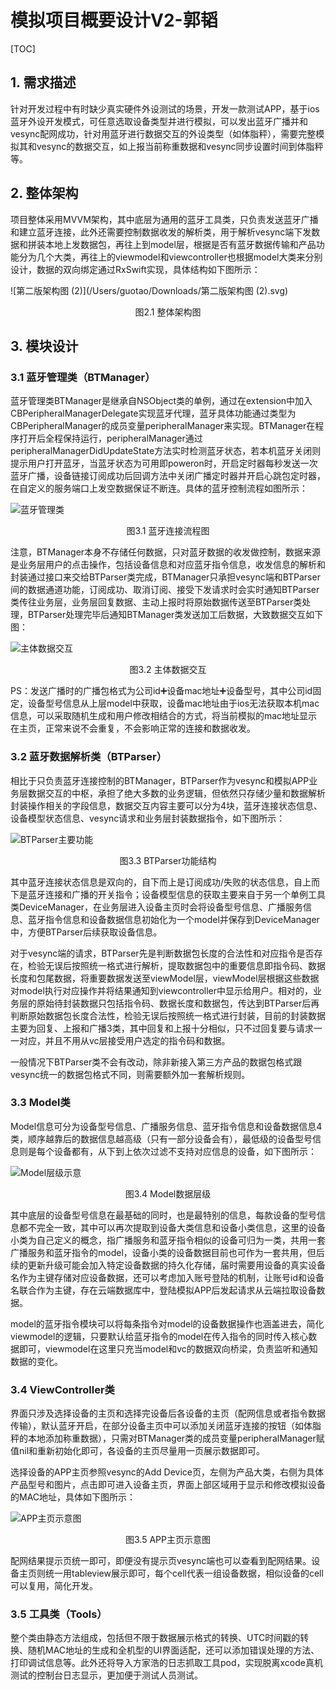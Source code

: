 # 模拟项目概要设计V2-郭韬



[TOC]



## 1. 需求描述

针对开发过程中有时缺少真实硬件外设测试的场景，开发一款测试APP，基于ios蓝牙外设开发模式，可任意选取设备类型并进行模拟，可以发出蓝牙广播并和vesync配网成功，针对用蓝牙进行数据交互的外设类型（如体脂秤），需要完整模拟其和vesync的数据交互，如上报当前称重数据和vesync同步设置时间到体脂秤等。



## 2. 整体架构

项目整体采用MVVM架构，其中底层为通用的蓝牙工具类，只负责发送蓝牙广播和建立蓝牙连接，此外还需要控制数据收发的解析类，用于解析vesync端下发数据和拼装本地上发数据包，再往上到model层，根据是否有蓝牙数据传输和产品功能分为几个大类，再往上的viewmodel和viewcontroller也根据model大类来分别设计，数据的双向绑定通过RxSwift实现，具体结构如下图所示：

![第二版架构图 (2)](/Users/guotao/Downloads/第二版架构图 (2).svg)

<center>图2.1 整体架构图</center>



## 3. 模块设计

### 3.1 蓝牙管理类（BTManager）

蓝牙管理类BTManager是继承自NSObject类的单例，通过在extension中加入CBPeripheralManagerDelegate实现蓝牙代理，蓝牙具体功能通过类型为CBPeripheralManager的成员变量peripheralManager来实现。BTManager在程序打开后全程保持运行，peripheralManager通过peripheralManagerDidUpdateState方法实时检测蓝牙状态，若本机蓝牙关闭则提示用户打开蓝牙，当蓝牙状态为可用即poweron时，开启定时器每秒发送一次蓝牙广播，设备链接订阅成功后回调方法中关闭广播定时器并开启心跳包定时器，在自定义的服务端口上发空数据保证不断连。具体的蓝牙控制流程如图所示：

![蓝牙管理类](/Users/guotao/Downloads/蓝牙管理类.svg)

<center>图3.1 蓝牙连接流程图</center>

注意，BTManager本身不存储任何数据，只对蓝牙数据的收发做控制，数据来源是业务层用户的点击操作，包括设备信息和对应蓝牙指令信息，收发信息的解析和封装通过接口来交给BTParser类完成，BTManager只承担vesync端和BTParser间的数据通道功能，订阅成功、取消订阅、接受下发请求时会实时通知BTParser类传往业务层，业务层回复数据、主动上报时将原始数据传送至BTParser类处理，BTParser处理完毕后通知BTManager类发送加工后数据，大致数据交互如下图：

![主体数据交互](/Users/guotao/Downloads/主体数据交互.svg)

<center>图3.2 主体数据交互</center>

PS：发送广播时的广播包格式为公司id➕设备mac地址➕设备型号，其中公司id固定，设备型号信息从上层model中获取，设备mac地址由于ios无法获取本机mac信息，可以采取随机生成和用户修改相结合的方式，将当前模拟的mac地址显示在主页，正常来说不会重复，不会影响正常的连接和数据收发。



### 3.2 蓝牙数据解析类（BTParser）

相比于只负责蓝牙连接控制的BTManager，BTParser作为vesync和模拟APP业务层数据交互的中枢，承担了绝大多数的业务逻辑，但依然只存储少量和数据解析封装操作相关的字段信息，数据交互内容主要可以分为4块，蓝牙连接状态信息、设备模型状态信息、vesync请求和业务层封装数据指令，如下图所示：

![BTParser主要功能](/Users/guotao/Downloads/BTParser主要功能.svg)

<center>图3.3 BTParser功能结构</center>

其中蓝牙连接状态信息是双向的，自下而上是订阅成功/失败的状态信息，自上而下是蓝牙连接和广播的开关指令；设备模型信息的获取主要来自于另一个单例工具类DeviceManager，在业务层进入设备主页时会将设备型号信息、广播服务信息、蓝牙指令信息和设备数据信息初始化为一个model并保存到DeviceManager中，方便BTParser后续获取设备信息。

对于vesync端的请求，BTParser先是判断数据包长度的合法性和对应指令是否存在，检验无误后按照统一格式进行解析，提取数据包中的重要信息即指令码、数据长度和包尾数据，将重要数据发送至viewModel层，viewModel层根据这些数据对model执行对应操作并将结果通知到viewcontroller中显示给用户。相对的，业务层的原始待封装数据只包括指令码、数据长度和数据包，传达到BTParser后再判断原始数据包长度合法性，检验无误后按照统一格式进行封装，目前的封装数据主要为回复、上报和广播3类，其中回复和上报十分相似，只不过回复要与请求一一对应，并且不用从vc层接受用户选定的指令码和数据。

一般情况下BTParser类不会有改动，除非新接入第三方产品的数据包格式跟vesync统一的数据包格式不同，则需要额外加一套解析规则。



### 3.3 Model类

Model信息可分为设备型号信息、广播服务信息、蓝牙指令信息和设备数据信息4类，顺序越靠后的数据信息越高级（只有一部分设备会有），最低级的设备型号信息则是每个设备都有，从下到上依次过滤不支持对应信息的设备，如下图所示：

![Model层级示意](/Users/guotao/Downloads/Model层级示意.svg)

<center>图3.4 Model数据层级</center>

其中底层的设备型号信息在最基础的同时，也是最特别的信息，每款设备的型号信息都不完全一致，其中可以再次提取到设备大类信息和设备小类信息，这里的设备小类为自己定义的概念，指广播服务和蓝牙指令相似的设备可归为一类，共用一套广播服务和蓝牙指令的model，设备小类的设备数据目前也可作为一套共用，但后续的更新升级可能会加入特定设备数据的持久化存储，届时需要用设备的真实设备名作为主键存储对应设备数据，还可以考虑加入账号登陆的机制，让账号id和设备名联合作为主键，存在云端数据库中，登陆模拟APP后发起请求从云端拉取设备数据。

model的蓝牙指令模块可以将每条指令对model的设备数据操作也涵盖进去，简化viewmodel的逻辑，只要默认给蓝牙指令的model在传入指令的同时传入核心数据即可，viewmodel在这里只充当model和vc的数据双向桥梁，负责监听和通知数据的变化。

### 3.4 ViewController类

界面只涉及选择设备的主页和选择完设备后各设备的主页（配网信息或者指令数据传输），默认蓝牙开启，在部分设备主页中可以添加关闭蓝牙连接的按钮（如体脂秤的本地添加称重数据），只需对BTManager类的成员变量peripheralManager赋值nil和重新初始化即可，各设备的主页尽量用一页展示数据即可。

选择设备的APP主页参照vesync的Add Device页，左侧为产品大类，右侧为具体产品型号和图片，点击即可进入设备主页，界面上部区域用于显示和修改模拟设备的MAC地址，具体如下图所示：

![APP主页示意图](/Users/guotao/Downloads/APP主页示意图.svg)

<center>图3.5 APP主页示意图</center>

配网结果提示页统一即可，即便没有提示页vesync端也可以查看到配网结果。设备主页则统一用tableview展示即可，每个cell代表一组设备数据，相似设备的cell可以复用，简化开发。

### 3.5 工具类（Tools）

整个类由静态方法组成，包括但不限于数据展示格式的转换、UTC时间戳的转换、随机MAC地址的生成和全机型的UI界面适配，还可以添加错误处理的方法、打印调试信息等。此外还将导入方家浩的日志抓取工具pod，实现脱离xcode真机测试的控制台日志显示，更加便于测试人员测试。

